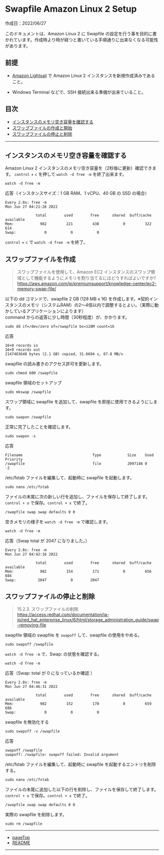 # <a name="Swapfile-Amazon-Linux-2-Setup"></a>Swapfile Amazon Linux 2 Setup

作成日：2022/06/27<br>

このドキュメントは、Amazon Linux 2 に Swapfile の設定を行う事を目的に書かれています。作成時より時が経つと書いている手順通りに出来なくなる可能性があります。

## 前提

+ [Amazon Lightsail](https://lightsail.aws.amazon.com/)
で Amazon Linux 2 インスタンスを新規作成済みであること。<br>

+ Windows Terminal などで、SSH 接続出来る準備が出来ていること。


## 目次
+ [インスタンスのメモリ空き容量を確認する](#watch_free_m)
+ [スワップファイルの作成と開始](#dd_swapfile)
+ [スワップファイルの停止と削除](#rm_swapfile)
***

## <a name="watch_free_m"></a>インスタンスのメモリ空き容量を確認する
Amazon Linux 2 インスタンスのメモリ空き容量を（2秒毎に更新）確認できます。
`control` + `c` を押して `watch -d free -m` を終了出来ます。

```
watch -d free -m
```
応答（インスタンスサイズ：1 GB RAM、1 vCPU、40 GB の SSD の場合）
```
Every 2.0s: free -m                                                           Mon Jun 27 04:21:26 2022

              total        used        free      shared  buff/cache   available
Mem:            982         221         438           0         322         614
Swap:             0           0           0
```

`control` + `c` で `watch -d free -m` を終了。

## <a name="dd_swapfile"></a>スワップファイルを作成
>スワップファイルを使用して、Amazon EC2 インスタンスのスワップ領域として機能するようにメモリを割り当てるにはどうすればよいですか?<br>
>https://aws.amazon.com/jp/premiumsupport/knowledge-center/ec2-memory-swap-file/

以下の dd コマンドで、swapfile 2 GB (128 MB x 16) を作成します。※契約インスタンスのメモリ（システムRAM）の2～4倍以内で調整するとよい。（実際に動かしているアプリケーションによります）<br>
command からの返答に少し時間（30秒程度）が、かかります。
```
sudo dd if=/dev/zero of=/swapfile bs=128M count=16
```

応答
```
16+0 records in
16+0 records out
2147483648 bytes (2.1 GB) copied, 31.6694 s, 67.8 MB/s
```

swapfile の読み書きのアクセス許可を更新します。
```
sudo chmod 600 /swapfile
```

swapfile 領域のセットアップ
```
sudo mkswap /swapfile
```

スワップ領域に swapfile を追加して、swapfile を即座に使用できるようにします。
```
sudo swapon /swapfile
```

正常に完了したことを確認します。
```
sudo swapon -s
```

応答
```
Filename                                Type            Size    Used    Priority
/swapfile                               file            2097148 0       -2
```

/etc/fstab ファイルを編集して、起動時に swapfile を起動します。
```
sudo nano /etc/fstab
```

ファイルの末尾に次の新しい行を追加し、ファイルを保存して終了します。<br>
`control + o` で保存。`control + x` で終了。
```
/swapfile swap swap defaults 0 0
```

空きメモリの様子を `watch -d free -m` で確認します。
```
watch -d free -m
```
応答（Swap total が 2047 になりました。）
```
Every 2.0s: free -m                                                           Mon Jun 27 04:42:16 2022

              total        used        free      shared  buff/cache   available
Mem:            982         154         171           0         656         684
Swap:          2047           0        2047
```

## <a name="rm_swapfile"></a>スワップファイルの停止と削除

>15.2.3. スワップファイルの削除<br>
>https://access.redhat.com/documentation/ja-jp/red_hat_enterprise_linux/6/html/storage_administration_guide/swap-removing-file

swapfile 領域の swapfile を `swapoff` して、swapfile の使用をやめる。
```
sudo swapoff /swapfile
```

`watch -d free -m` で、Swap: の状態を確認する。
```
watch -d free -m
```

応答（Swap: total が 0 になっているか確認 ）
```
Every 2.0s: free -m                                                           Mon Jun 27 04:46:31 2022

              total        used        free      shared  buff/cache   available
Mem:            982         152         170           0         659         686
Swap:             0           0           0
```

swapfile を無効化する
```
sudo swapoff -v /swapfile
```

応答
```
swapoff /swapfile
swapoff: /swapfile: swapoff failed: Invalid argument
```

/etc/fstab ファイルを編集して、起動時に swapfile を起動するエントリを削除する。
```
sudo nano /etc/fstab
```

ファイルの末尾に追加した以下の行を削除し、ファイルを保存して終了します。<br>
`control + o` で保存。`control + x` で終了。
```
/swapfile swap swap defaults 0 0
```

実際の swapfile を削除します。 
```
sudo rm /swapfile
```

***
+ [pageTop](#pageTop)
+ [README](README.md)
***
